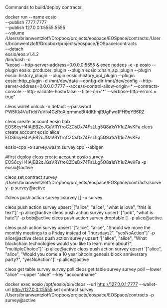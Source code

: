 Commands to build/deploy contracts:


docker run --name eosio \
  --publish 7777:7777 \
  --publish 127.0.0.1:5555:5555 \
  --volume /Users/brianwentzloff/Dropbox/projects/eospace/EOSpace/contracts:/Users/brianwentzloff/Dropbox/projects/eospace/EOSpace/contracts \
  --detach \
  eosio/eos:v1.4.2 \
  /bin/bash -c \
  "keosd --http-server-address=0.0.0.0:5555 & exec nodeos -e -p eosio --plugin eosio::producer_plugin --plugin eosio::chain_api_plugin --plugin eosio::history_plugin --plugin eosio::history_api_plugin --plugin eosio::http_plugin -d /mnt/dev/data --config-dir /mnt/dev/config --http-server-address=0.0.0.0:7777 --access-control-allow-origin=* --contracts-console --http-validate-host=false --filter-on='*' --verbose-http-errors = true"


cleos wallet unlock -n default --password PW5Kk4VuTidd7uVik4GzRqXjqrmmeBt4dKhhjRUgFwo1FH9qYB6RZ

cleos create account eosio bob EOS6cyH4iAjEB2cJGaVRYfroCZCsDx74FsLLg5Q8a1sYh1uZAvKFa 
cleos create account eosio alice EOS6cyH4iAjEB2cJGaVRYfroCZCsDx74FsLLg5Q8a1sYh1uZAvKFa



eosio-cpp -o survey.wasm survey.cpp --abigen

#first deploy
cleos create account eosio survey EOS6cyH4iAjEB2cJGaVRYfroCZCsDx74FsLLg5Q8a1sYh1uZAvKFa -p eosio@active

cleos set contract survey /Users/brianwentzloff/Dropbox/projects/eospace/EOSpace/contracts/survey -p survey@active

#cleos push action survey csurvey [] -p survey

cleos push action survey upsert '["alice", "alice", "what is love", "this is text"]' -p alice@active
cleos push action survey upsert '["bob", "what is hate"]' -p bob@active
cleos push action survey droptable [] -p alice@active


cleos push action survey upsert '["alice", "alice", "Should we move the monthly meetings to a Friday instead of Thursdays?", "yesNoAction"]' -p alice@active
cleos push action survey upsert '["alice", "alice", "What blockchain technologies would you like to learn more about?", "multipleChoice"]' -p alice@active
cleos push action survey upsert '["alice", "alice", "Would you come a 10 year bitcoin genesis block anniversary party?", "yesNoAction"]' -p alice@active

cleos get table survey survey poll
cleos get table survey survey poll --lower "alice" --upper "alice" --key "accountname"





docker exec eosio /opt/eosio/bin/cleos --url http://127.0.0.1:7777 --wallet-url http://127.0.0.1:5555 set contract survey /Users/brianwentzloff/Dropbox/projects/eospace/EOSpace/contracts -p survey@active